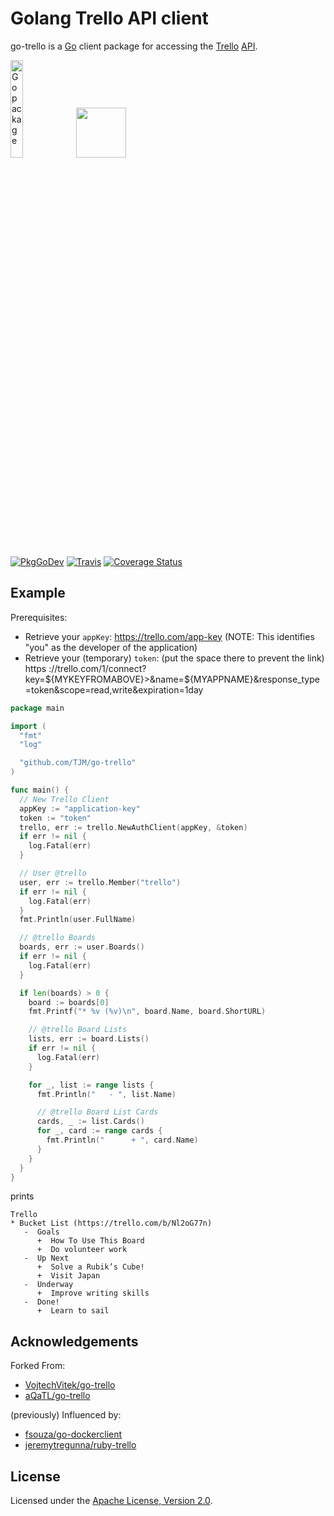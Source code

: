 # Golang Trello API client

go-trello is a [Go](http://golang.org/) client package for accessing the [Trello](http://www.trello.com/) [API](https://developer.atlassian.com/cloud/trello/guides/rest-api/api-introduction/).

[<img alt="Go package" src="https://golang.org/doc/gopher/pencil/gopherhat.jpg" width="20%" />](https://golang.org/)
[<img src="https://d2k1ftgv7pobq7.cloudfront.net/meta/p/res/images/c13d1cd96a2cff30f0460a5e1860c5ea/header-logo-blue.svg" style="height: 80px; margin-bottom: 2em;">](https://trello.com/)

[![PkgGoDev](https://pkg.go.dev/badge/github.com/TJM/go-trello)](https://pkg.go.dev/github.com/TJM/go-trello)
[![Travis](https://travis-ci.org/TJM/go-trello.svg?branch=master)](https://travis-ci.org/TJM/go-trello)
[![Coverage Status](https://coveralls.io/repos/github/TJM/go-trello/badge.svg?branch=gotest)](https://coveralls.io/github/TJM/go-trello?branch=gotest)

## Example

Prerequisites:

* Retrieve your `appKey`: <https://trello.com/app-key> (NOTE: This identifies "you" as the developer of the application)
* Retrieve your (temporary) `token`: (put the space there to prevent the link) https ://trello\.com/1/connect?key=${MYKEYFROMABOVE}>&name=${MYAPPNAME}&response_type=token&scope=read,write&expiration=1day

```go
package main

import (
  "fmt"
  "log"

  "github.com/TJM/go-trello"
)

func main() {
  // New Trello Client
  appKey := "application-key"
  token := "token"
  trello, err := trello.NewAuthClient(appKey, &token)
  if err != nil {
    log.Fatal(err)
  }

  // User @trello
  user, err := trello.Member("trello")
  if err != nil {
    log.Fatal(err)
  }
  fmt.Println(user.FullName)

  // @trello Boards
  boards, err := user.Boards()
  if err != nil {
    log.Fatal(err)
  }

  if len(boards) > 0 {
    board := boards[0]
    fmt.Printf("* %v (%v)\n", board.Name, board.ShortURL)

    // @trello Board Lists
    lists, err := board.Lists()
    if err != nil {
      log.Fatal(err)
    }

    for _, list := range lists {
      fmt.Println("   - ", list.Name)

      // @trello Board List Cards
      cards, _ := list.Cards()
      for _, card := range cards {
        fmt.Println("      + ", card.Name)
      }
    }
  }
}
```

prints

```console
Trello
* Bucket List (https://trello.com/b/Nl2oG77n)
   -  Goals
      +  How To Use This Board
      +  Do volunteer work
   -  Up Next
      +  Solve a Rubik’s Cube!
      +  Visit Japan
   -  Underway
      +  Improve writing skills
   -  Done!
      +  Learn to sail
```

## Acknowledgements

Forked From:

* [VojtechVitek/go-trello](https://github.com/VojtechVitek/go-trello)
* [aQaTL/go-trello](https://github.com/aQaTL/go-trello)

(previously) Influenced by:

* [fsouza/go-dockerclient](https://github.com/fsouza/go-dockerclient)
* [jeremytregunna/ruby-trello](https://github.com/jeremytregunna/ruby-trello)

## License

Licensed under the [Apache License, Version 2.0](http://www.apache.org/licenses/LICENSE-2.0).
